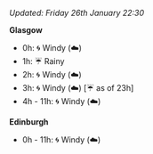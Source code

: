 *Updated: Friday 26th January 22:30*

**Glasgow**

* 0h: :cyclone: Windy (:cloud:)
* 1h: :umbrella: Rainy
* 2h: :cyclone: Windy (:cloud:)
* 3h: :cyclone: Windy (:cloud:) [:umbrella: as of 23h]
* 4h - 11h: :cyclone: Windy (:cloud:)

**Edinburgh**

* 0h - 11h: :cyclone: Windy (:cloud:)
